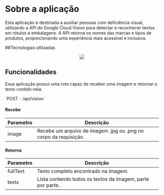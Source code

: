 # Sobre a aplicação

Esta aplicação é destinada a auxiliar pessoas com deficiência visual, utilizando a API do Google Cloud Vision para detectar e reconhecer textos em rótulos e embalagens. A API retorna os nomes das marcas e tipos de produtos, proporcionando uma experiência mais acessível e inclusiva.

##Tecnologias utilizadas
<p align="center">
	<a href="https://skillicons.dev">
		<img src="https://skillicons.dev/icons?i=java,spring,gcp,idea,postman" />
	</a>
</p>

## Funcionalidades

Essa aplicação possui uma rota capaz de receber uma imagem e retornar o texto contido nela.

ˋPOST - /api/visionˋ
#### Recebe
Parametro   | Descrição
--------- | ------
image | Recebe um arquivo de imagem .jpg ou .png no corpo da requisição.

#### Retorna
Parametro   | Descrição
--------- | ------
fullText | Texto completo encontrado na imagem.
texts | Lista contendo todos os textos da imagem, parte por parte..



